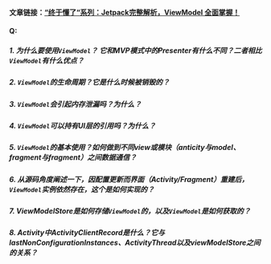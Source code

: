 #### 文章链接：[“终于懂了“系列：Jetpack完整解析，ViewModel 全面掌握！](https://mp.weixin.qq.com/s/I38ZvOyyzlJ9q2BRHmBsbw)

#### Q:
##### 1. 为什么要使用`ViewModel`？ 它和MVP模式中的Presenter有什么不同？二者相比`ViewModel`有什么优点？

##### 2. `ViewModel`的生命周期？它是什么时候被销毁的？

##### 3. `ViewModel`会引起内存泄漏吗？为什么？

##### 4. `ViewModel`可以持有UI层的引用吗？为什么？

##### 5. `ViewModel`的基本使用？如何做到不同view或模块（anticity与model、fragment与fragment）之间数据通信？

##### 6. 从源码角度阐述一下，因配置更新而界面（Activity/Fragment）重建后，`ViewModel`实例依然存在，这个是如何实现的？

##### 7. ViewModelStore是如何存储`ViewModel`的，以及`ViewModel`是如何获取的？

##### 8. Activity中ActivityClientRecord是什么？它与lastNonConfigurationInstances、ActivityThread以及viewModelStore之间的关系？
